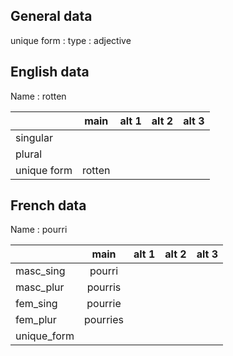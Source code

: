 ## General data

unique form :
type : adjective

## English data

Name : rotten

|             |  main  | alt 1 | alt 2 | alt 3 |
| :---------- | :----: | :---: | :---: | ----- |
| singular    |        |       |       |       |
| plural      |        |       |       |       |
| unique form | rotten |       |       |       |

## French data

Name : pourri

|             |   main   | alt 1 | alt 2 | alt 3 |
| :---------- | :------: | :---: | :---: | :---: |
| masc_sing   |  pourri  |       |       |       |
| masc_plur   | pourris  |       |       |       |
| fem_sing    | pourrie  |       |       |       |
| fem_plur    | pourries |       |       |       |
| unique_form |          |       |       |       |


